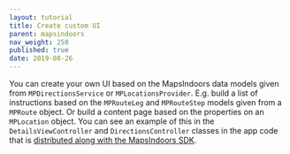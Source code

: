 ```yaml
---
layout: tutorial
title: Create custom UI
parent: mapsindoors
nav_weight: 250
published: true
date: 2019-08-26
---
```


You can create your own UI based on the MapsIndoors data models given from `MPDirectionsService` or `MPLocationsProvider`. E.g. build a list of instructions based on the `MPRouteLeg` and `MPRouteStep` models given from a `MPRoute` object. Or build a content page based on the properties on an `MPLocation` object. You can see an example of this in the `DetailsViewController` and `DirectionsController` classes in the app code that is [distributed along with the MapsIndoors SDK](https://github.com/MapsIndoors/MapsIndoorsIOS/tree/master/Example).
